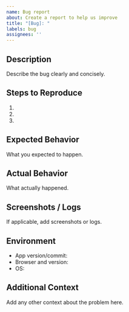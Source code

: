```yaml
---
name: Bug report
about: Create a report to help us improve
title: "[Bug]: "
labels: bug
assignees: ''
---
```


## Description

Describe the bug clearly and concisely.

## Steps to Reproduce

1. 
2. 
3. 

## Expected Behavior

What you expected to happen.

## Actual Behavior

What actually happened.

## Screenshots / Logs

If applicable, add screenshots or logs.

## Environment

- App version/commit:
- Browser and version:
- OS:

## Additional Context

Add any other context about the problem here.




